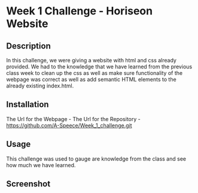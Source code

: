 


# Week 1 Challenge - Horiseon Website

## Description

In this challenge, we were giving a website with html and css already provided. We had to the knowledge that we have learned from the previous class week to clean up the css as well as make sure functionality of the webpage was correct as well as add semantic HTML elements to the already existing index.html. 

## Installation

The Url for the Webpage - 
The Url for the Repository - https://github.com/A-Speece/Week_1_challenge.git

## Usage

This challenge was used to gauge are knowledge from the class and see how much we have learned. 

## Screenshot


